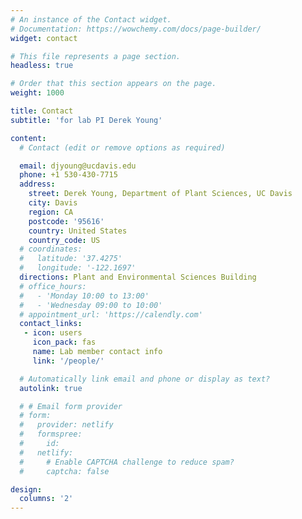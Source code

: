 ```yaml
---
# An instance of the Contact widget.
# Documentation: https://wowchemy.com/docs/page-builder/
widget: contact

# This file represents a page section.
headless: true

# Order that this section appears on the page.
weight: 1000

title: Contact
subtitle: 'for lab PI Derek Young'

content:
  # Contact (edit or remove options as required)

  email: djyoung@ucdavis.edu
  phone: +1 530-430-7715
  address:
    street: Derek Young, Department of Plant Sciences, UC Davis
    city: Davis
    region: CA
    postcode: '95616'
    country: United States
    country_code: US
  # coordinates:
  #   latitude: '37.4275'
  #   longitude: '-122.1697'
  directions: Plant and Environmental Sciences Building
  # office_hours:
  #   - 'Monday 10:00 to 13:00'
  #   - 'Wednesday 09:00 to 10:00'
  # appointment_url: 'https://calendly.com'
  contact_links:
   - icon: users
     icon_pack: fas
     name: Lab member contact info
     link: '/people/'

  # Automatically link email and phone or display as text?
  autolink: true

  # # Email form provider
  # form:
  #   provider: netlify
  #   formspree:
  #     id:
  #   netlify:
  #     # Enable CAPTCHA challenge to reduce spam?
  #     captcha: false

design:
  columns: '2'
---
```

